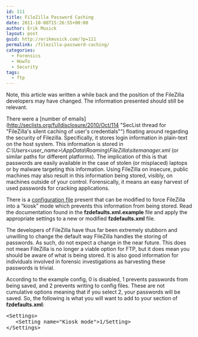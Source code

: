 ```yaml
---
id: 111
title: FileZilla Password Caching
date: 2011-10-08T15:26:55+00:00
author: Erik Musick
layout: post
guid: http://erikmusick.com/?p=111
permalink: /filezilla-password-caching/
categories:
  - Forensics
  - HowTo
  - Security
tags:
  - ftp
---
```

Note, this article was written a while back and the position of the FileZilla developers may have changed. The information presented should still be relevant.

There were a [number of emails](http://seclists.org/fulldisclosure/2010/Oct/114 "SecList thread for "FileZilla's silent caching of user's credentials"") floating around regarding the security of Filezilla. Specifically, it stores login information in plain-text on the host system. This information is stored in _C:\Users\<user_name>\AppData\Roaming\FileZilla\sitemanager.xml_ (or similar paths for different platforms). The implication of this is that passwords are easily available in the case of stolen (or misplaced) laptops or by malware targeting this information. Using FileZilla on insecure, public machines may also result in this information being stored, visibly, on machines outside of your control. Forensically, it means an easy harvest of used passwords for cracking applications.

There is a [configuration file](http://forum.filezilla-project.org/viewtopic.php?f=1&t=10376 "FileZilla Forums, Filezilla Password File") present that can be modified to force FileZilla into a &#8220;kiosk&#8221; mode which prevents this information from being stored. Read the documentation found in the **fzdefaults.xml.example** file and apply the appropriate settings to a new or modified **fzdefaults.xml** file.

The developers of FileZilla have thus far been extremely stubborn and unwilling to change the default way FileZilla handles the storing of passwords. As such, do not expect a change in the near future. This does not mean FileZilla is no longer a viable option for FTP, but it does mean you should be aware of what is being stored. It is also good information for individuals involved in forensic investigations as harvesting these passwords is trivial.

According to the example config, 0 is disabled, 1 prevents passwords from being saved, and 2 prevents writing to config files. These are not cumulative options meaning that if you select 2, your passwords will be saved. So, the following is what you will want to add to your <Settings> section of **fzdefaults.xml**:

<pre>&lt;Settings&gt;
   &lt;Setting name="Kiosk mode"&gt;1/Setting&gt;
&lt;/Settings&gt;</pre>